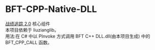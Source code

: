 # BFT-CPP-Native-DLL
<a href="https://liuziangexit.com/BFT">战绩追踪 2.0</a> 核心组件<br>
本项目依赖于 liuzianglib。<br>
用法:在 C# 中以 PInvoke 方式调用 BFT C++ DLL.dll(由本项目生成) 中的 BFT_CPP_CALL 函数。

